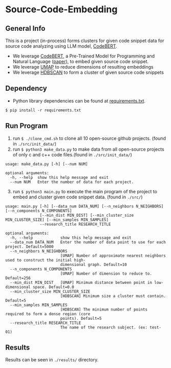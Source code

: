 # Source-Code-Embedding

## General Info
This is a project (in-process) forms clusters for given code snippet data for source code analyzing using LLM model, [CodeBERT](https://github.com/microsoft/CodeBERT).

* We leverage [CodeBERT](https://github.com/microsoft/CodeBERT), a Pre-Trained Model for Programming and Natural Language ([paper](https://arxiv.org/pdf/2002.08155.pdf)), to embed given source code snippet.
* We leverage [UMAP](https://umap-learn.readthedocs.io/en/latest/) to reduce dimensions of resulting embeddings
* We leverage [HDBSCAN](https://hdbscan.readthedocs.io/en/latest/how_hdbscan_works.htmlh) to form a cluster of given source code snippets

## Dependency
* Python library dependencies can be found at [requirements.txt](https://github.com/yheechan/Source-Code-Embedding/blob/master/docs/dependency.txt).
```
$ pip install -r requirements.txt
```

## Run Program
1. run ```$ ./clone_cmd.sh``` to clone all 10 open-source github projects. (found in ```./src/init_data/```)
2. run ```$ python3 make_data.py``` to make data from all open-source projects of only c and c++ code files.(found in ```./src/init_data/```)
```
usage: make_data.py [-h] [--num NUM]

optional arguments:
  -h, --help  show this help message and exit
  --num NUM   Enter the number of data for each project.
```
3. run ```$ python3 main.py``` to execute the main program of the project to embed and cluster given code snippet data. (found in ```./src/```)

```
usage: main.py [-h] [--data_num DATA_NUM] [--n_neighbors N_NEIGHBORS] [--n_components N_COMPONENTS]
               [--min_dist MIN_DIST] [--min_cluster_size MIN_CLUSTER_SIZE] [--min_samples MIN_SAMPLES]
               --research_title RESEARCH_TITLE

optional arguments:
  -h, --help            show this help message and exit
  --data_num DATA_NUM   Enter the number of data point to use for each project. Default=5000
  --n_neighbors N_NEIGHBORS
                        [UMAP] Number of approximate nearest neighbors used to construct the initial high-
                        dimensional graph. Default=10
  --n_components N_COMPONENTS
                        [UMAP] Number of dimension to reduce to. Default=256
  --min_dist MIN_DIST   [UMAP] Minimum distance between point in low-dimensional space. Default=0.0
  --min_cluster_size MIN_CLUSTER_SIZE
                        [HDBSCAN] Minimum size a cluster must contain. Default=5
  --min_samples MIN_SAMPLES
                        [HDBSCAN] The minimum number of points required to form a dense region (core
                        points). Default=5
  --research_title RESEARCH_TITLE
                        The name of the research subject. (ex: test-01)
```

## Results
Results can be seen in ```./results/``` directory.
